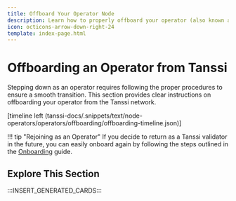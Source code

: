 ```yaml
---
title: Offboard Your Operator Node
description: Learn how to properly offboard your operator (also known as validator), including pausing operations, opting out from the network, and removing yourself from the registry.
icon: octicons-arrow-down-right-24
template: index-page.html
---
```


# Offboarding an Operator from Tanssi

Stepping down as an operator requires following the proper procedures to ensure a smooth transition. This section provides clear instructions on offboarding your operator from the Tanssi network.

[timeline left (tanssi-docs/.snippets/text/node-operators/operators/offboarding/offboarding-timeline.json)]

!!! tip "Rejoining as an Operator"
    If you decide to return as a Tanssi validator in the future, you can easily onboard again by following the steps outlined in the [Onboarding](/node-operators/operators/onboarding/) guide.

## Explore This Section

:::INSERT_GENERATED_CARDS:::
